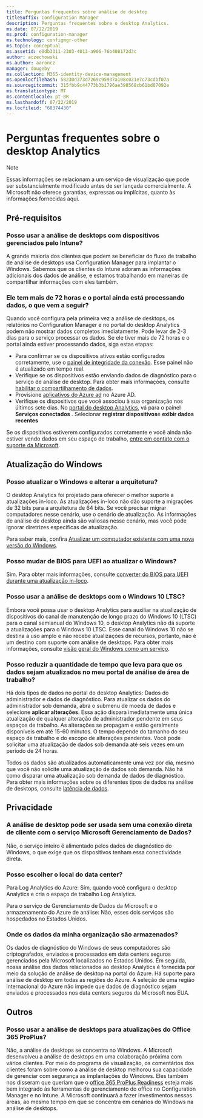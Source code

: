 ```yaml
---
title: Perguntas frequentes sobre análise de desktop
titleSuffix: Configuration Manager
description: Perguntas frequentes sobre o desktop Analytics.
ms.date: 07/22/2019
ms.prod: configuration-manager
ms.technology: configmgr-other
ms.topic: conceptual
ms.assetid: e0db3311-2303-4013-a906-76b408172d3c
author: aczechowski
ms.author: aaroncz
manager: dougeby
ms.collection: M365-identity-device-management
ms.openlocfilehash: 58230d373d7269c95937a108c021e7c73cdbf07a
ms.sourcegitcommit: 315fbb9c44773b3b1796ae398568cb61bd07092e
ms.translationtype: MT
ms.contentlocale: pt-BR
ms.lasthandoff: 07/22/2019
ms.locfileid: "68374430"
---
```

# <a name="desktop-analytics-faq"></a>Perguntas frequentes sobre o desktop Analytics

> [!Note]  
> Essas informações se relacionam a um serviço de visualização que pode ser substancialmente modificado antes de ser lançada comercialmente. A Microsoft não oferece garantias, expressas ou implícitas, quanto às informações fornecidas aqui.  

## <a name="prerequisites"></a>Pré-requisitos 

### <a name="can-i-use-desktop-analytics-with-intune-managed-devices"></a>Posso usar a análise de desktops com dispositivos gerenciados pelo Intune? 

A grande maioria dos clientes que podem se beneficiar do fluxo de trabalho de análise de desktops usa Configuration Manager para implantar o Windows. Sabemos que os clientes do Intune adoram as informações adicionais dos dados de análise, e estamos trabalhando em maneiras de compartilhar informações com eles também.

### <a name="its-been-over-72-hours-and-the-portal-is-still-processing-data-what-next"></a>Ele tem mais de 72 horas e o portal ainda está processando dados, o que vem a seguir? 

Quando você configura pela primeira vez a análise de desktops, os relatórios no Configuration Manager e no portal do desktop Analytics podem não mostrar dados completos imediatamente. Pode levar de 2-3 dias para o serviço processar os dados. Se ele tiver mais de 72 horas e o portal ainda estiver processando dados, siga estas etapas:

- Para confirmar se os dispositivos ativos estão configurados corretamente, use o [painel de integridade da conexão](/sccm/desktop-analytics/monitor-connection-health). Esse painel não é atualizado em tempo real.
- Verifique se os dispositivos estão enviando dados de diagnóstico para o serviço de análise de desktop. Para obter mais informações, consulte [habilitar o compartilhamento de dados](/sccm/desktop-analytics/enable-data-sharing).
- Provisione [aplicativos do Azure ad](/sccm/desktop-analytics/troubleshooting#bkmk_AzureADApps) no Azure AD.
- Verifique os dispositivos que você associou à sua organização nos últimos sete dias. No [portal do desktop Analytics](https://aka.ms/desktopanalytics), vá para o painel **Serviços conectados** . Selecionar **registrar dispositivos**e **exibir dados recentes**

Se os dispositivos estiverem configurados corretamente e você ainda não estiver vendo dados em seu espaço de trabalho, [entre em contato com o suporte da Microsoft](https://support.microsoft.com/hub/4343728/support-for-business).


## <a name="windows-upgrade"></a>Atualização do Windows

### <a name="can-i-upgrade-windows-and-change-architecture"></a>Posso atualizar o Windows e alterar a arquitetura?

O desktop Analytics foi projetado para oferecer o melhor suporte a atualizações in-loco. As atualizações in-loco não dão suporte a migrações de 32 bits para a arquitetura de 64 bits. Se você precisar migrar computadores nesse cenário, use o cenário de atualização. As informações de análise de desktop ainda são valiosas nesse cenário, mas você pode ignorar diretrizes específicas de atualização.

Para saber mais, confira [Atualizar um computador existente com uma nova versão do Windows](/sccm/osd/deploy-use/refresh-an-existing-computer-with-a-new-version-of-windows).

### <a name="can-i-change-from-bios-to-uefi-when-upgrading-windows"></a>Posso mudar de BIOS para UEFI ao atualizar o Windows?

Sim. Para obter mais informações, consulte [converter do BIOS para UEFI durante uma atualização in-loco](/sccm/osd/deploy-use/task-sequence-steps-to-manage-bios-to-uefi-conversion#convert-from-bios-to-uefi-during-an-in-place-upgrade).

### <a name="can-i-use-desktop-analytics-with-windows-10-ltsc"></a>Posso usar a análise de desktops com o Windows 10 LTSC?

Embora você possa usar o desktop Analytics para auxiliar na atualização de dispositivos do canal de manutenção de longo prazo do Windows 10 (LTSC) para o canal semianual do Windows 10, o desktop Analytics não dá suporte a atualizações para o Windows 10 LTSC. Esse canal do Windows 10 não se destina a uso amplo e não recebe atualizações de recursos, portanto, não é um destino com suporte com análise de desktops. Para obter mais informações, consulte [visão geral do Windows como um serviço](https://docs.microsoft.com/windows/deployment/update/waas-overview#long-term-servicing-channel).

### <a name="can-i-reduce-the-amount-of-time-it-takes-for-data-to-refresh-in-my-desktop-analytics-portal"></a>Posso reduzir a quantidade de tempo que leva para que os dados sejam atualizados no meu portal de análise de área de trabalho?

Há dois tipos de dados no portal do desktop Analytics: Dados do administrador e dados de diagnóstico. Para atualizar os dados do administrador sob demanda, abra o submenu de moeda de dados e selecione **aplicar alterações**. Essa ação dispara imediatamente uma única atualização de qualquer alteração de administrador pendente em seus espaços de trabalho. As alterações se propagam e estão geralmente disponíveis em até 15-60 minutos. O tempo depende do tamanho do seu espaço de trabalho e do escopo de alterações pendentes. Você pode solicitar uma atualização de dados sob demanda até seis vezes em um período de 24 horas. 

Todos os dados são atualizados automaticamente uma vez por dia, mesmo que você não solicite uma atualização de dados sob demanda. Não há como disparar uma atualização sob demanda de dados de diagnóstico. Para obter mais informações sobre os diferentes tipos de dados na análise de desktops, consulte [latência de dados](/sccm/desktop-analytics/troubleshooting#data-latency).

## <a name="privacy"></a>Privacidade

### <a name="can-desktop-analytics-be-used-without-a-direct-client-connection-to-the-microsoft-data-management-service"></a>A análise de desktop pode ser usada sem uma conexão direta de cliente com o serviço Microsoft Gerenciamento de Dados?

Não, o serviço inteiro é alimentado pelos dados de diagnóstico do Windows, o que exige que os dispositivos tenham essa conectividade direta.

### <a name="can-i-choose-the-data-center-location"></a>Posso escolher o local do data center?

Para Log Analytics do Azure: Sim, quando você configura o desktop Analytics e cria o espaço de trabalho Log Analytics.

Para o serviço de Gerenciamento de Dados da Microsoft e o armazenamento do Azure de análise: Não, esses dois serviços são hospedados no Estados Unidos.

### <a name="where-is-my-organizations-data-stored"></a>Onde os dados da minha organização são armazenados?

Os dados de diagnóstico do Windows de seus computadores são criptografados, enviados e processados em data centers seguros gerenciados pela Microsoft localizados no Estados Unidos. Em seguida, nossa análise dos dados relacionados ao desktop Analytics é fornecida por meio da solução de análise de desktop na portal do Azure. Há suporte para análise de desktop em todas as regiões do Azure. A seleção de uma região internacional do Azure não impede que dados de diagnóstico sejam enviados e processados nos data centers seguros da Microsoft nos EUA.

## <a name="other"></a>Outros

### <a name="can-i-use-desktop-analytics-for-my-office-365-proplus-upgrades"></a>Posso usar a análise de desktops para atualizações do Office 365 ProPlus?

Não, a análise de desktops se concentra no Windows. A Microsoft desenvolveu a análise de desktops em uma colaboração próxima com vários clientes. Por meio do programa de visualização, os comentários dos clientes foram sobre como a análise de desktop melhorou sua capacidade de gerenciar com segurança as implantações do Windows. Eles também nos disseram que queriam que o [office 365 ProPlus Readiness](/sccm/sum/deploy-use/office-365-dashboard#bkmk_o365_readiness) esteja mais bem integrado às ferramentas de gerenciamento do office no Configuration Manager e no Intune. A Microsoft continuará a fazer investimentos nessas áreas, ao mesmo tempo em que se concentra em cenários do Windows na análise de desktops.
